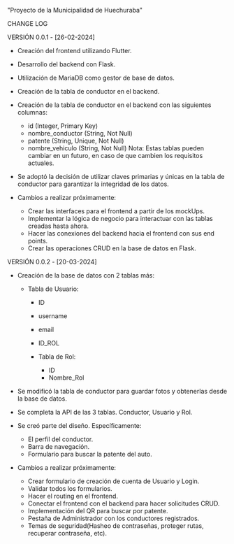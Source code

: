 "Proyecto de la Municipalidad de Huechuraba"


CHANGE LOG

VERSIÓN 0.0.1 - [26-02-2024]

- Creación del frontend utilizando Flutter.
- Desarrollo del backend con Flask.
- Utilización de MariaDB como gestor de base de datos.
- Creación de la tabla de conductor en el backend.

- Creación de la tabla de conductor en el backend con las siguientes columnas:
  - id (Integer, Primary Key)
  - nombre_conductor (String, Not Null)
  - patente (String, Unique, Not Null)
  - nombre_vehiculo (String, Not Null)
  Nota: Estas tablas pueden cambiar en un futuro, en caso de que cambien los requisitos actuales.

- Se adoptó la decisión de utilizar claves primarias y únicas en la tabla de conductor para garantizar la integridad de los datos.

- Cambios a realizar próximamente:
  - Crear las interfaces para el frontend a partir de los mockUps.
  - Implementar la lógica de negocio para interactuar con las tablas creadas hasta ahora.
  - Hacer las conexiones del backend hacia el frontend con sus end points.
  - Crear las operaciones CRUD en la base de datos en Flask.


VERSIÓN 0.0.2 - [20-03-2024]

- Creación de la base de datos con 2 tablas más:
  - Tabla de Usuario:
      - ID
      - username
      - email
      - ID_ROL

    - Tabla de Rol:
      - ID
      - Nombre_Rol

- Se modificó la tabla de conductor para guardar fotos y obtenerlas desde la base de datos.
- Se completa la API de las 3 tablas. Conductor, Usuario y Rol.

- Se creó parte del diseño. Específicamente:
  - El perfil del conductor.
  - Barra de navegación.
  - Formulario para buscar la patente del auto.
  
- Cambios a realizar próximamente:
  - Crear formulario de creación de cuenta de Usuario y Login.
  - Validar todos los formularios.
  - Hacer el routing en el frontend.
  - Conectar el frontend con el backend para hacer solicitudes CRUD.
  - Implementación del QR para buscar por patente.
  - Pestaña de Administrador con los conductores registrados.
  - Temas de seguridad(Hasheo de contraseñas, proteger rutas, recuperar contraseña, etc).


 


